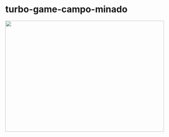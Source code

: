 # turbo-game-campo-minado

<div align="left">
    <img src="https://i.ibb.co/QmvgNR5/campo-minado.png" style=" width:500px ; height:350px " />
</div>
